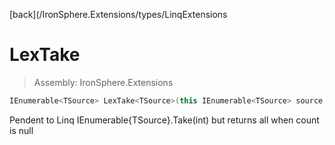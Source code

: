 ﻿

[back](/IronSphere.Extensions/types/LinqExtensions

# LexTake

> Assembly: IronSphere.Extensions

```csharp
IEnumerable<TSource> LexTake<TSource>(this IEnumerable<TSource> source, int? count);
```

Pendent to Linq IEnumerable{TSource}.Take(int) but returns all when count is null

 